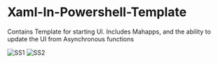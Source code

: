 # Xaml-In-Powershell-Template
Contains Template for starting UI. Includes Mahapps, and the ability to update the UI from Asynchronous functions

![SS1](https://user-images.githubusercontent.com/8141438/183232037-be0b4d1f-8808-4bb7-a772-bdd7b9b54e62.png)
![SS2](https://user-images.githubusercontent.com/8141438/183232040-36494235-f28c-4e92-ac82-546a42408854.png)
